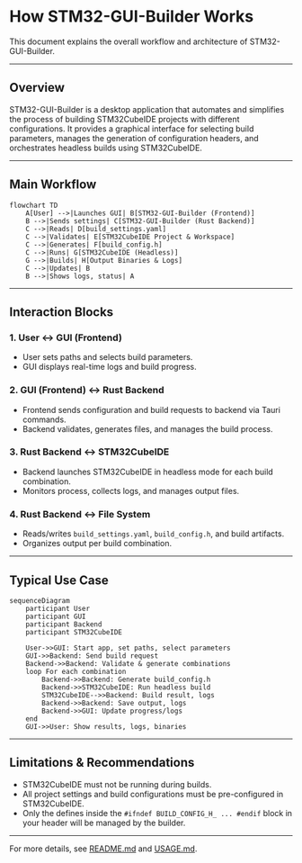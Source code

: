 # How STM32-GUI-Builder Works

This document explains the overall workflow and architecture of STM32-GUI-Builder.

---

## Overview

STM32-GUI-Builder is a desktop application that automates and simplifies the process of building STM32CubeIDE projects with different configurations. It provides a graphical interface for selecting build parameters, manages the generation of configuration headers, and orchestrates headless builds using STM32CubeIDE.

---

## Main Workflow

```mermaid
flowchart TD
    A[User] -->|Launches GUI| B[STM32-GUI-Builder (Frontend)]
    B -->|Sends settings| C[STM32-GUI-Builder (Rust Backend)]
    C -->|Reads| D[build_settings.yaml]
    C -->|Validates| E[STM32CubeIDE Project & Workspace]
    C -->|Generates| F[build_config.h]
    C -->|Runs| G[STM32CubeIDE (Headless)]
    G -->|Builds| H[Output Binaries & Logs]
    C -->|Updates| B
    B -->|Shows logs, status| A
```

---

## Interaction Blocks

### 1. User ↔️ GUI (Frontend)
- User sets paths and selects build parameters.
- GUI displays real-time logs and build progress.

### 2. GUI (Frontend) ↔️ Rust Backend
- Frontend sends configuration and build requests to backend via Tauri commands.
- Backend validates, generates files, and manages the build process.

### 3. Rust Backend ↔️ STM32CubeIDE
- Backend launches STM32CubeIDE in headless mode for each build combination.
- Monitors process, collects logs, and manages output files.

### 4. Rust Backend ↔️ File System
- Reads/writes `build_settings.yaml`, `build_config.h`, and build artifacts.
- Organizes output per build combination.

---

## Typical Use Case

```mermaid
sequenceDiagram
    participant User
    participant GUI
    participant Backend
    participant STM32CubeIDE

    User->>GUI: Start app, set paths, select parameters
    GUI->>Backend: Send build request
    Backend->>Backend: Validate & generate combinations
    loop For each combination
        Backend->>Backend: Generate build_config.h
        Backend->>STM32CubeIDE: Run headless build
        STM32CubeIDE-->>Backend: Build result, logs
        Backend->>Backend: Save output, logs
        Backend->>GUI: Update progress/logs
    end
    GUI->>User: Show results, logs, binaries
```

---

## Limitations & Recommendations

- STM32CubeIDE must not be running during builds.
- All project settings and build configurations must be pre-configured in STM32CubeIDE.
- Only the defines inside the `#ifndef BUILD_CONFIG_H_ ... #endif` block in your header will be managed by the builder.

---

For more details, see [README.md](./README.md) and [USAGE.md](./USAGE.md).
